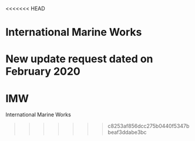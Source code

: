 <<<<<<< HEAD
# International Marine Works 
New update request dated on February 2020
=======
# IMW
International Marine Works
>>>>>>> c8253af856dcc275b0440f5347bbeaf3ddabe3bc
